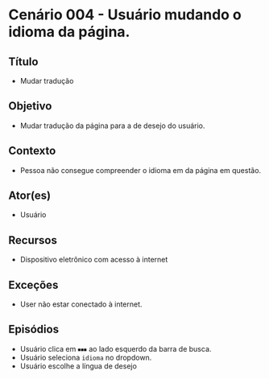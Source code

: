 # Cenário 004 - Usuário mudando o idioma da página.

## Título
* Mudar tradução

## Objetivo
* Mudar tradução da página para a de desejo do usuário.

## Contexto
* Pessoa não consegue compreender o idioma em da página em questão.

## Ator(es)
* Usuário

## Recursos
* Dispositivo eletrônico com acesso à internet 

## Exceções
* User não estar conectado à internet.

## Episódios
* Usuário clica em ```⏹⏹⏹``` ao lado esquerdo da barra de busca.
* Usuário seleciona ```idioma``` no dropdown.
* Usuário escolhe a língua de desejo


